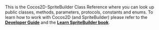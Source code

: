 This is the Cocos2D-SpriteBuilder Class Reference where you can look up public classes, methods, parameters, protocols, constants and enums. 
To learn how to work with Cocos2D (and SpriteBuilder) please refer to the [**Developer Guide**](http://www.makeschool.com/docs) 
and the [**Learn SpriteBuilder book**](http://www.apress.com/9781484202630).
